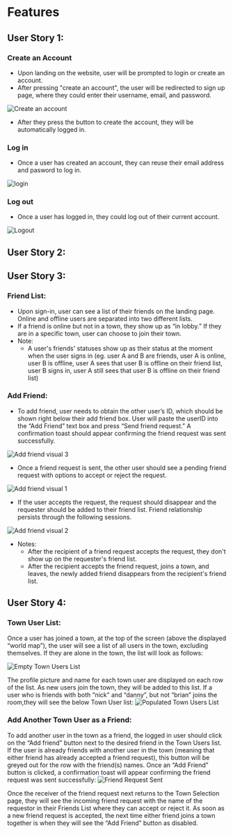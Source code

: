 # Features

## User Story 1:
### Create an Account
- Upon landing on the website, user will be prompted to login or create an account.
- After pressing "create an account", the user will be redirected to sign up page, where they could enter their username,  email, and password.

![Create an account](docs/user-story-1/create-account.png)

- After they press the button to create the account, they will be automatically logged in.

### Log in
- Once a user has created an account, they can reuse their email address and pasword to log in.

![login](docs/user-story-1/login.png)

### Log out
- Once a user has logged in, they could log out of their current account.

![Logout](docs/user-story-1/logout.png)

## User Story 2:

## User Story 3:
### Friend List:
- Upon sign-in, user can see a list of their friends on the landing page. Online and offline users are separated into two different lists.
- If a friend is online but not in a town, they show up as “in lobby.” If they are in a specific town, user can choose to join their town.
- Note:
  - A user's friends' statuses show up as their status at the moment when the user signs in (eg. user A and B are friends, user A is online, user B is offline, user A sees that user B is offline on their friend list, user B signs in, user A still sees that user B is offline on their friend list)
### Add Friend:
- To add friend, user needs to obtain the other user’s ID, which should be shown right below their add friend box. User will paste the userID into the “Add Friend” text box and press “Send friend request.” A confirmation toast should appear confirming the friend request was sent successfully. 

![Add friend visual 3](docs/user-story-3/friend3.png)

- Once a friend request is sent, the other user should see a pending friend request with options to accept or reject the request. 

![Add friend visual 1](docs/user-story-3/friend1.png)

- If the user accepts the request, the request should disappear and the requester should be added to their friend list. Friend relationship persists through the following sessions. 

![Add friend visual 2](docs/user-story-3/friend2.png)

- Notes:
  - After the recipient of a friend request accepts the request, they don't show up on the requester's friend list. 
  - After the recipient accepts the friend request, joins a town, and leaves, the newly added friend disappears from the recipient's friend list. 
## User Story 4:
### Town User List:
Once a user has joined a town, at the top of the screen (above the displayed “world map”), the user will see a list of all users in the town, excluding themselves. If they are alone in the town, the list will look as follows:

![Empty Town Users List](docs/user-story-4/empty_town_users_list.png)

The profile picture and name for each town user are displayed on each row of the list. As new users join the town, they will be added to this list. If a user who is friends with both “nick” and “danny”, but not “brian” joins the room,they will see the below Town User list:
![Populated Town Users List](docs/user-story-4/populated_town_users_list.png)

### Add Another Town User as a Friend:
To add another user in the town as a friend, the logged in user should click on the “Add friend” button next to the desired friend in the Town Users list. If the user is already friends with another user in the town (meaning that either friend has already accepted a friend request), this button will be greyed out for the row with the friend(s) names. Once an “Add Friend” button is clicked, a confirmation toast will appear confirming the friend request was sent successfully:
![Friend Request Sent](docs/user-story-4/friend_added_msg.png)

Once the receiver of the friend request next returns to the Town Selection page, they will see the incoming friend request with the name of the requestor in their Friends List where they can accept or reject it. As soon as a new friend request is accepted, the next time either friend joins a town together is when they will see the “Add Friend” button as disabled. 

